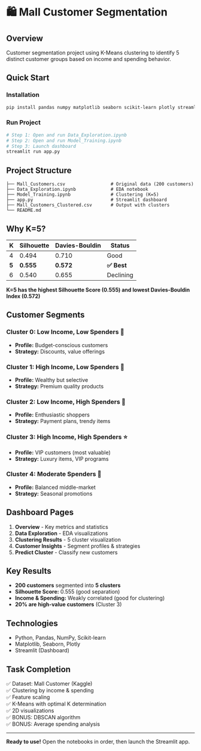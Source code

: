 # 🛍️ Mall Customer Segmentation

## Overview

Customer segmentation project using K-Means clustering to identify 5 distinct customer groups based on income and spending behavior.

## Quick Start

### Installation

```bash
pip install pandas numpy matplotlib seaborn scikit-learn plotly streamlit
```

### Run Project

```bash
# Step 1: Open and run Data_Exploration.ipynb
# Step 2: Open and run Model_Training.ipynb
# Step 3: Launch dashboard
streamlit run app.py
```

## Project Structure

```
├── Mall_Customers.csv                 # Original data (200 customers)
├── Data_Exploration.ipynb             # EDA notebook
├── Model_Training.ipynb               # Clustering (K=5)
├── app.py                             # Streamlit dashboard
├── Mall_Customers_Clustered.csv       # Output with clusters
└── README.md
```

## Why K=5?

| K     | Silhouette | Davies-Bouldin | Status      |
| ----- | ---------- | -------------- | ----------- |
| 4     | 0.494      | 0.710          | Good        |
| **5** | **0.555**  | **0.572**      | **✅ Best** |
| 6     | 0.540      | 0.655          | Declining   |

**K=5 has the highest Silhouette Score (0.555) and lowest Davies-Bouldin Index (0.572)**

## Customer Segments

### Cluster 0: Low Income, Low Spenders 💼

- **Profile:** Budget-conscious customers
- **Strategy:** Discounts, value offerings

### Cluster 1: High Income, Low Spenders 💎

- **Profile:** Wealthy but selective
- **Strategy:** Premium quality products

### Cluster 2: Low Income, High Spenders 🎯

- **Profile:** Enthusiastic shoppers
- **Strategy:** Payment plans, trendy items

### Cluster 3: High Income, High Spenders ⭐

- **Profile:** VIP customers (most valuable)
- **Strategy:** Luxury items, VIP programs

### Cluster 4: Moderate Spenders 🌟

- **Profile:** Balanced middle-market
- **Strategy:** Seasonal promotions

## Dashboard Pages

1. **Overview** - Key metrics and statistics
2. **Data Exploration** - EDA visualizations
3. **Clustering Results** - 5 cluster visualization
4. **Customer Insights** - Segment profiles & strategies
5. **Predict Cluster** - Classify new customers

## Key Results

- **200 customers** segmented into **5 clusters**
- **Silhouette Score:** 0.555 (good separation)
- **Income & Spending:** Weakly correlated (good for clustering)
- **20% are high-value customers** (Cluster 3)

## Technologies

- Python, Pandas, NumPy, Scikit-learn
- Matplotlib, Seaborn, Plotly
- Streamlit (Dashboard)

## Task Completion

✅ Dataset: Mall Customer (Kaggle)  
✅ Clustering by income & spending  
✅ Feature scaling  
✅ K-Means with optimal K determination  
✅ 2D visualizations  
✅ BONUS: DBSCAN algorithm  
✅ BONUS: Average spending analysis

---

**Ready to use!** Open the notebooks in order, then launch the Streamlit app.
